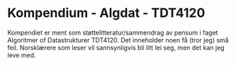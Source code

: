 # Kompendium - Algdat - TDT4120
 Kompendiet er ment som støttelitteratur/sammendrag av pensum i faget Algoritmer of Datastrukturer TDT4120.
 Det inneholder noen få (tror jeg) små feil. Norsklærere som leser vil sannsynligvis bli litt lei seg, men det kan jeg leve med.

